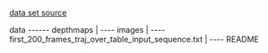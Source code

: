 [data set source](http://rpg.ifi.uzh.ch/datasets/remode_test_data.zip)

data ------ depthmaps
       |
       ---- images
       |
       ---- first_200_frames_traj_over_table_input_sequence.txt
       |
       ---- README

